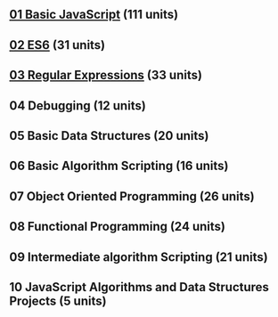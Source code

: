 ## [01 Basic JavaScript](https://github.com/EO4wellness/T-I-L/tree/main/JavaScript/freecodecamp-exercises/01.BasicJavaScript) (111 units)

## [02 ES6](https://github.com/EO4wellness/T-I-L/tree/main/JavaScript/freecodecamp-exercises/02.ES6) (31 units) 

## [03 Regular Expressions](https://github.com/EO4wellness/T-I-L/tree/main/JavaScript/freecodecamp-exercises/03.RegularExpressions) (33 units) 

## 04 Debugging (12 units)

## 05 Basic Data Structures (20 units)

## 06 Basic Algorithm Scripting (16 units)

## 07 Object Oriented Programming (26 units)

## 08 Functional Programming (24 units)

## 09 Intermediate algorithm Scripting (21 units)

## 10 JavaScript Algorithms and Data Structures Projects (5 units) 

